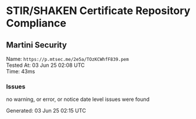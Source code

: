 # STIR/SHAKEN Certificate Repository Compliance

## Martini Security

Name: `https://p.mtsec.me/2e5a/TOzKCWhfF839.pem`\
Tested At: 03 Jun 25 02:08 UTC\
Time: 43ms

### Issues

no warning, or error, or notice date level issues were found

Generated: 03 Jun 25 02:15 UTC